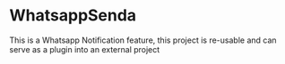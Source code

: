 # WhatsappSenda
This is a Whatsapp Notification feature, this project is re-usable and can serve as a plugin into an external project
